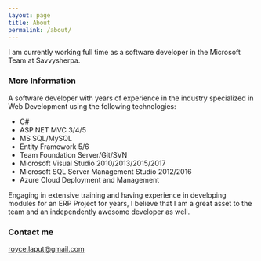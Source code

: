 ```yaml
---
layout: page
title: About
permalink: /about/
---
```


I am currently working full time as a software developer in the Microsoft Team at Savvysherpa.

### More Information

A software developer with years of experience in the industry specialized in Web Development using the following technologies:

- C#
- ASP.NET MVC 3/4/5
- MS SQL/MySQL
- Entity Framework 5/6
- Team Foundation Server/Git/SVN
- Microsoft Visual Studio 2010/2013/2015/2017
- Microsoft SQL Server Management Studio 2012/2016
- Azure Cloud Deployment and Management

Engaging in extensive training and having experience in developing modules for an ERP Project for years, I believe that I am a great asset to the team and an independently awesome developer as well.

### Contact me

[royce.laput@gmail.com](mailto:royce.laput@gmail.com)